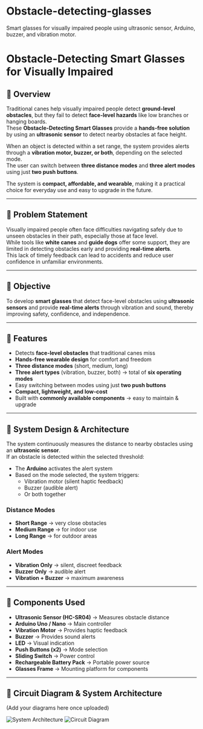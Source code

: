 # Obstacle-detecting-glasses
Smart glasses for visually impaired people using ultrasonic sensor, Arduino, buzzer, and vibration motor.

# Obstacle-Detecting Smart Glasses for Visually Impaired

## 🔹 Overview
Traditional canes help visually impaired people detect **ground-level obstacles**, but they fail to detect **face-level hazards** like low branches or hanging boards.  
These **Obstacle-Detecting Smart Glasses** provide a **hands-free solution** by using an **ultrasonic sensor** to detect nearby obstacles at face height.  

When an object is detected within a set range, the system provides alerts through a **vibration motor, buzzer, or both**, depending on the selected mode.  
The user can switch between **three distance modes** and **three alert modes** using just **two push buttons**.  

The system is **compact, affordable, and wearable**, making it a practical choice for everyday use and easy to upgrade in the future.  

---

## 🔹 Problem Statement
Visually impaired people often face difficulties navigating safely due to unseen obstacles in their path, especially those at face level.  
While tools like **white canes** and **guide dogs** offer some support, they are limited in detecting obstacles early and providing **real-time alerts**.  
This lack of timely feedback can lead to accidents and reduce user confidence in unfamiliar environments.  

---

## 🔹 Objective
To develop **smart glasses** that detect face-level obstacles using **ultrasonic sensors** and provide **real-time alerts** through vibration and sound, thereby improving safety, confidence, and independence.  

---

## 🔹 Features
- Detects **face-level obstacles** that traditional canes miss  
- **Hands-free wearable design** for comfort and freedom  
- **Three distance modes** (short, medium, long)  
- **Three alert types** (vibration, buzzer, both) → total of **six operating modes**  
- Easy switching between modes using just **two push buttons**  
- **Compact, lightweight, and low-cost**  
- Built with **commonly available components** → easy to maintain & upgrade  

---

## 🔹 System Design & Architecture
The system continuously measures the distance to nearby obstacles using an **ultrasonic sensor**.  
If an obstacle is detected within the selected threshold:  
- The **Arduino** activates the alert system  
- Based on the mode selected, the system triggers:  
  - Vibration motor (silent haptic feedback)  
  - Buzzer (audible alert)  
  - Or both together  

### Distance Modes
- **Short Range** → very close obstacles  
- **Medium Range** → for indoor use  
- **Long Range** → for outdoor areas  

### Alert Modes
- **Vibration Only** → silent, discreet feedback  
- **Buzzer Only** → audible alert  
- **Vibration + Buzzer** → maximum awareness  

---

## 🔹 Components Used
- **Ultrasonic Sensor (HC-SR04)** → Measures obstacle distance  
- **Arduino Uno / Nano** → Main controller  
- **Vibration Motor** → Provides haptic feedback  
- **Buzzer** → Provides sound alerts  
- **LED** → Visual indication  
- **Push Buttons (x2)** → Mode selection  
- **Sliding Switch** → Power control  
- **Rechargeable Battery Pack** → Portable power source  
- **Glasses Frame** → Mounting platform for components  

---

## 🔹 Circuit Diagram & System Architecture
(Add your diagrams here once uploaded)  

![System Architecture](Images\system_design.png)
![Circuit Diagram](Images\circuit_diagram.png)
